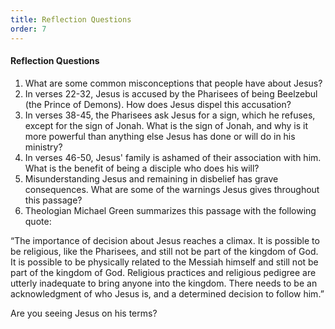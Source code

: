 ```yaml
---
title: Reflection Questions
order: 7
---
```




#### Reflection Questions

1. What are some common misconceptions that people have about Jesus?
2. In verses 22-32, Jesus is accused by the Pharisees of being Beelzebul (the Prince of Demons). How does Jesus dispel this accusation?
3. In verses 38-45, the Pharisees ask Jesus for a sign, which he refuses, except for the sign of Jonah. What is the sign of Jonah, and why is it more powerful than anything else Jesus has done or will do in his ministry?
4. In verses 46-50, Jesus' family is ashamed of their association with him. What is the benefit of being a disciple who does his will?
5. Misunderstanding Jesus and remaining in disbelief has grave consequences. What are some of the warnings Jesus gives throughout this passage?
6. Theologian Michael Green summarizes this passage with the following quote: 

“The importance of decision about Jesus reaches a climax. It is possible to be religious, like the Pharisees, and still not be part of the kingdom of God. It is possible to be physically related to the Messiah himself and still not be part of the kingdom of God. Religious practices and religious pedigree are utterly inadequate to bring anyone into the kingdom. There needs to be an acknowledgment of who Jesus is, and a determined decision to follow him.” 

Are you seeing Jesus on his terms?













